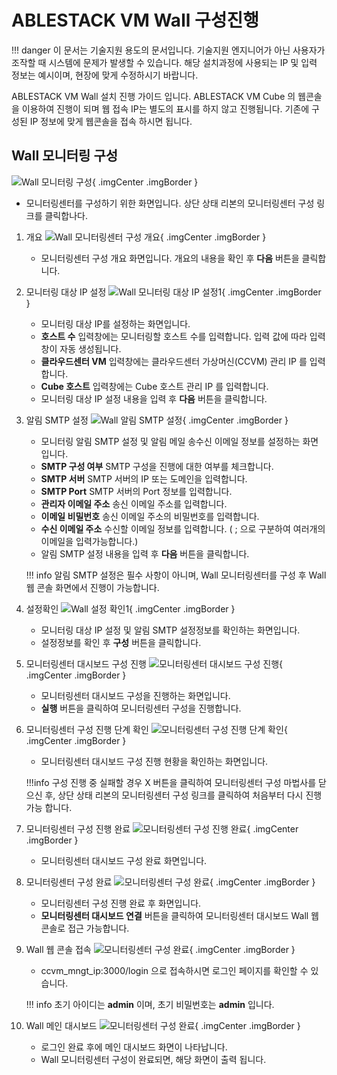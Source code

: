 
# ABLESTACK VM Wall 구성진행
!!! danger
    이 문서는 기술지원 용도의 문서입니다. 기술지원 엔지니어가 아닌 사용자가 조작할 때 시스템에 문제가 발생할 수 있습니다.
    해당 설치과정에 사용되는 IP 및 입력 정보는 예시이며, 현장에 맞게 수정하시기 바랍니다.


ABLESTACK VM Wall 설치 진행 가이드 입니다.
ABLESTACK VM Cube 의 웹콘솔을 이용하여 진행이 되며 웹 접속 IP는 별도의 표시를 하지 않고 진행됩니다.
기존에 구성된 IP 정보에 맞게 웹콘솔을 접속 하시면 됩니다.

## Wall 모니터링 구성
![Wall 모니터링 구성](../assets/images/install-guide-general-virtualization-wall-01.png){ .imgCenter .imgBorder }
- 모니터링센터를 구성하기 위한 화면입니다. 상단 상태 리본의 모니터링센터 구성 링크를 클릭합나다.

1. 개요
    ![Wall 모니터링센터 구성 개요](../assets/images/install-guide-general-virtualization-wall-02.png){ .imgCenter .imgBorder }
    - 모니터링센터 구성 개요 화면입니다. 개요의 내용을 확인 후 **다음** 버튼을 클릭합니다.

2. 모니터링 대상 IP 설정
    ![Wall 모니터링 대상 IP 설정1](../assets/images/install-guide-general-virtualization-wall-03.png){ .imgCenter .imgBorder }

    - 모니터링 대상 IP를 설정하는 화면입니다.
    - **호스트 수** 입력창에는 모니터링할 호스트 수를 입력합니다. 입력 값에 따라 입력창이 자동 생성됩니다.
    - **클라우드센터 VM** 입력창에는 클라우드센터 가상머신(CCVM) 관리 IP 를 입력합니다.
    - **Cube 호스트** 입력창에는 Cube 호스트 관리 IP 를 입력합니다.
    - 모니터링 대상 IP 설정 내용을 입력 후 **다음** 버튼을 클릭합니다.

3. 알림 SMTP 설정
    ![Wall 알림 SMTP 설정](../assets/images/install-guide-general-virtualization-wall-04.png){ .imgCenter .imgBorder }
    - 모니터링 알림 SMTP 설정 및 알림 메일 송수신 이메일 정보를 설정하는 화면입니다.
    - **SMTP 구성 여부** SMTP 구성을 진행에 대한 여부를 체크합니다.
    - **SMTP 서버** SMTP 서버의 IP 또는 도메인을 입력합니다.
    - **SMTP Port** SMTP 서버의 Port 정보를 입력합니다.
    - **관리자 이메일 주소** 송신 이메일 주소를 입력합니다.
    - **이메일 비밀번호** 송신 이메일 주소의 비밀번호를 입력합니다.
    - **수신 이메일 주소** 수신할 이메일 정보를 입력합니다. ( ; 으로 구분하여 여러개의 이메일을 입력가능합니다.)
    - 알림 SMTP 설정 내용을 입력 후 **다음** 버튼을 클릭합니다.

    !!! info
        알림 SMTP 설정은 필수 사항이 아니며, Wall 모니터링센터를 구성 후 Wall 웹 콘솔 화면에서 진행이 가능합니다.

4. 설정확인
    ![Wall 설정 확인1](../assets/images/install-guide-general-virtualization-wall-05.png){ .imgCenter .imgBorder }
    - 모니터링 대상 IP 설정 및 알림 SMTP 설정정보를 확인하는 화면입니다.
    - 설정정보를 확인 후 **구성** 버튼을 클릭합니다.

5. 모니터링센터 대시보드 구성 진행
    ![모니터링센터 대시보드 구성 진행](../assets/images/install-guide-general-virtualization-wall-06.png){ .imgCenter .imgBorder }
    - 모니터링센터 대시보드 구성을 진행하는 화면입니다.
    - **실행** 버튼을 클릭하여 모니터링센터 구성을 진행합니다.

6. 모니터링센터 구성 진행 단계 확인
    ![모니터링센터 구성 진행 단계 확인](../assets/images/install-guide-general-virtualization-wall-07.png){ .imgCenter .imgBorder }
    - 모니터링센터 대시보드 구성 진행 현황을 확인하는 화면입니다.

    !!!info
        구성 진행 중 실패할 경우 X 버튼을 클릭하여 모니터링센터 구성 마법사를 닫으신 후, 상단 상태 리본의 모니터링센터 구성 링크를 클릭하여 처음부터 다시 진행가능 합니다.

7. 모니터링센터 구성 진행 완료
    ![모니터링센터 구성 진행 완료](../assets/images/install-guide-general-virtualization-wall-08.png){ .imgCenter .imgBorder }
    - 모니터링센터 대시보드 구성 완료 화면입니다.

8. 모니터링센터 구성 완료
    ![모니터링센터 구성 완료](../assets/images/install-guide-general-virtualization-wall-09.png){ .imgCenter .imgBorder }
    - 모니터링센터 구성 진행 완료 후 화면입니다.
    - **모니터링센터 대시보드 연결** 버튼을 클릭하여 모니터링센터 대시보드 Wall 웹콘솔로 접근 가능합니다.

9. Wall 웹 콘솔 접속
    ![모니터링센터 구성 완료](../assets/images/install-guide-general-virtualization-wall-10.png){ .imgCenter .imgBorder }
    - ccvm_mngt_ip:3000/login 으로 접속하시면 로그인 페이지를 확인할 수 있습니다.

    !!! info
        초기 아이디는 **admin** 이며, 초기 비밀번호는 **admin** 입니다.
10. Wall 메인 대시보드
    ![모니터링센터 구성 완료](../assets/images/install-guide-general-virtualization-wall-11.png){ .imgCenter .imgBorder }
    - 로그인 완료 후에 메인 대시보드 화면이 나타납니다.
    - Wall 모니터링센터 구성이 완료되면, 해당 화면이 출력 됩니다.
